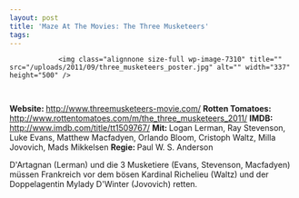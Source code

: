 ```yaml
---
layout: post
title: 'Maze At The Movies: The Three Musketeers'
tags:
---
```



                <img class="alignnone size-full wp-image-7310" title="" src="/uploads/2011/09/three_musketeers_poster.jpg" alt="" width="337" height="500" />
<img class="alignnone size-full wp-image-5898" title="movie_review_4stars" src="/uploads/2010/02/movie_review_4stars.png" alt="" width="75" height="15" />
<p><strong> Website: </strong><a href="http://www.threemusketeers-movie.com/"><a href="http://www.threemusketeers-movie.com/">http://www.threemusketeers-movie.com/</a></a>
<strong>Rotten Tomatoes: </strong><a href="http://www.rottentomatoes.com/m/the_three_musketeers_2011/"><a href="http://www.rottentomatoes.com/m/the_three_musketeers_2011/">http://www.rottentomatoes.com/m/the_three_musketeers_2011/</a></a>
<strong>IMDB: </strong><a href="http://www.imdb.com/title/tt1509767/"><a href="http://www.imdb.com/title/tt1509767/">http://www.imdb.com/title/tt1509767/</a></a>
<strong>Mit: </strong>Logan Lerman, Ray Stevenson, Luke Evans, Matthew Macfadyen, Orlando Bloom, Cristoph Waltz, Milla Jovovich, Mads Mikkelsen
<strong>Regie: </strong>Paul W. S. Anderson</p>
<p>D'Artagnan (Lerman) und die 3 Musketiere (Evans, Stevenson, Macfadyen) müssen Frankreich vor dem bösen Kardinal Richelieu (Waltz) und der Doppelagentin Mylady D'Winter (Jovovich) retten.</p>
